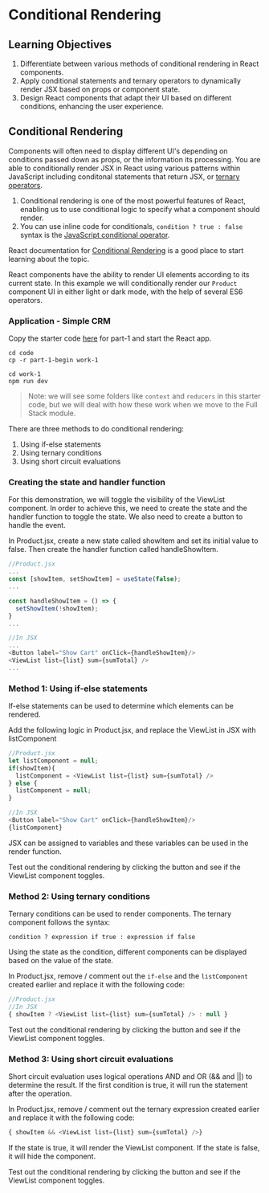 # Conditional Rendering

## Learning Objectives

1. Differentiate between various methods of conditional rendering in React components.
2. Apply conditional statements and ternary operators to dynamically render JSX based on props or component state.
3. Design React components that adapt their UI based on different conditions, enhancing the user experience.

## Conditional Rendering

Components will often need to display different UI's depending on conditions passed down as props, or the information its processing. You are able to conditionally render JSX in React using various patterns within JavaScript including conditonal statements that return JSX, or <a href="https://developer.mozilla.org/en-US/docs/Web/JavaScript/Reference/Operators/Conditional_operator" target="_blank">ternary operators</a>.

1. Conditional rendering is one of the most powerful features of React, enabling us to use conditional logic to specify what a component should render.
2. You can use inline code for conditionals, `condition ? true : false` syntax is the <a href="https://developer.mozilla.org/en-US/docs/Web/JavaScript/Reference/Operators/Conditional_Operator" target="_blank">JavaScript conditional operator</a>.

React documentation for <a href="https://react.dev/learn/conditional-rendering" target="_blank">Conditional Rendering</a> is a good place to start learning about the topic.

React components have the ability to render UI elements according to its current state. In this example we will conditionally render our `Product` component UI in either light or dark mode, with the help of several ES6 operators.

### Application - Simple CRM

Copy the starter code [here](https://github.com/SkillsUnion/se-sample-react-condrendlist) for part-1 and start the React app.

```
cd code
cp -r part-1-begin work-1

cd work-1
npm run dev
```

> Note: we will see some folders like `context` and `reducers` in this starter code, but we will deal with how these work when we move to the Full Stack module.


There are three methods to do conditional rendering:
1. Using if-else statements
2. Using ternary conditions
3. Using short circuit evaluations

### Creating the state and handler function

For this demonstration, we will toggle the visibility of the ViewList component. In order to achieve this, we need to create the state and the handler function to toggle the state. We also need to create a button to handle the event.

In Product.jsx, create a new state called showItem and set its initial value to false. Then create the handler function called handleShowItem. 

```js
//Product.jsx
...
const [showItem, setShowItem] = useState(false);
...

const handleShowItem = () => {
  setShowItem(!showItem);
}
...

//In JSX
...
<Button label="Show Cart" onClick={handleShowItem}/>
<ViewList list={list} sum={sumTotal} />
...
```

### Method 1: Using if-else statements 
If-else statements can be used to determine which elements can be rendered. 

Add the following logic in Product.jsx, and replace the ViewList in JSX with listComponent
```js
//Product.jsx
let listComponent = null;
if(showItem){
  listComponent = <ViewList list={list} sum={sumTotal} />
} else {
  listComponent = null;
}

//In JSX
<Button label="Show Cart" onClick={handleShowItem}/>
{listComponent}
```
JSX can be assigned to variables and these variables can be used in the render function.

Test out the conditional rendering by clicking the button and see if the ViewList component toggles.

### Method 2: Using ternary conditions

Ternary conditions can be used to render components. The ternary component follows the syntax:

```
condition ? expression if true : expression if false
```

Using the state as the condition, different components can be displayed based on the value of the state.

In Product.jsx, remove / comment out the `if-else` and the `listComponent` created earlier and replace it with the following code:

```js
//Product.jsx
//In JSX
{ showItem ? <ViewList list={list} sum={sumTotal} /> : null }
```

Test out the conditional rendering by clicking the button and see if the ViewList component toggles.

### Method 3: Using short circuit evaluations 

Short circuit evaluation uses logical operations AND and OR (&& and ||) to determine the result. If the first condition is true, it will run the statement after the operation.

In Product.jsx, remove / comment out the ternary expression created earlier and replace it with the following code:

```js
{ showItem && <ViewList list={list} sum={sumTotal} />}
```
If the state is true, it will render the ViewList component. If the state is false, it will hide the component.

Test out the conditional rendering by clicking the button and see if the ViewList component toggles.
